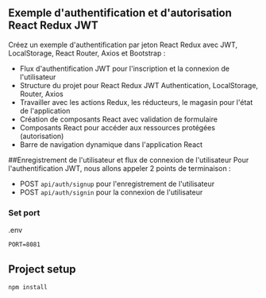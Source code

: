 ## Exemple d'authentification et d'autorisation React Redux JWT

Créez un exemple d'authentification par jeton React Redux avec JWT, LocalStorage, React Router, Axios et Bootstrap :
- Flux d'authentification JWT pour l'inscription et la connexion de l'utilisateur
- Structure du projet pour React Redux JWT Authentication, LocalStorage, Router, Axios
- Travailler avec les actions Redux, les réducteurs, le magasin pour l'état de l'application
- Création de composants React avec validation de formulaire
- Composants React pour accéder aux ressources protégées (autorisation)
- Barre de navigation dynamique dans l'application React

##Enregistrement de l'utilisateur et flux de connexion de l'utilisateur
Pour l'authentification JWT, nous allons appeler 2 points de terminaison :

- POST `api/auth/signup` pour l'enregistrement de l'utilisateur
- POST `api/auth/signin` pour la connexion de l'utilisateur



### Set port
.env
```
PORT=8081
```



## Project setup


```
npm install

```
